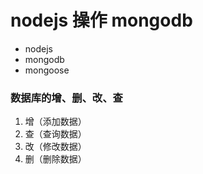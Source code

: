 # nodejs 操作 mongodb

- nodejs
- mongodb
- mongoose 

###  数据库的增、删、改、查

1. 增（添加数据）
2. 查（查询数据）
3. 改（修改数据）
4. 删（删除数据）

